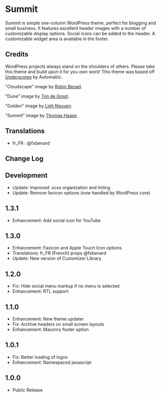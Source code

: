# Summit

Summit is simple one-column WordPress theme, perfect for blogging and small business.  It features excellent header images with a number of customizable display options.  Social icons can be added to the header.  A customizable widget area is available in the footer.

## Credits

WordPress projects always stand on the shoulders of others.  Please take this theme and build upon it for you own work!  This theme was based off [Underscores](http://underscores.me/) by Automattic.

"Cloudscape" image by [Robin Benad](http://robinbenad.com/).

"Dune" image by [Tim de Groot](http://timthing.me/).

"Golden" image by [Linh Nguyen](http://www.ngkhanhlinh.com/).

"Summit" image by [Thomas Haase](https://creativemarket.com/moonloop).

## Translations

* fr_FR : @fxbenard

## Change Log

Development
---

* Update: Improved .scss organization and linting
* Update: Remove favicon options (now handled by WordPress core)

1.3.1
---

* Enhancement: Add social icon for YouTube

1.3.0
---

* Enhancement: Favicon and Apple Touch Icon options
* Translations: fr_FR (French) props @fxbenard
* Update: New version of Customizer Library

1.2.0
---

* Fix: Hide social menu markup if no menu is selected
* Enhancement: RTL support

1.1.0
---

* Enhancement: New theme updater
* Fix: Archive headers on small screen layouts
* Enhancement: Masonry footer option

1.0.1
---

* Fix: Better loading of logos
* Enhancement: Namespaced javascript

1.0.0
---

* Public Release
